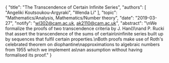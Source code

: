 {
    "title": "The Transcendence of Certain Infinite Series",
    "authors": [
        "Angeliki Koutsoukou-Argyraki",
        "Wenda Li"
    ],
    "topic": "Mathematics/Analysis,  Mathematics/Number theory",
    "date": "2019-03-27",
    "notify": "wl302@cam.ac.uk, ak2110@cam.ac.uk",
    "abstract": "\nWe formalize the proofs of two transcendence criteria by J. Hančl\nand P. Rucki that assert the transcendence of the sums of certain\ninfinite series built up by sequences that fulfil certain properties.\nBoth proofs make use of Roth's celebrated theorem on diophantine\napproximations to algebraic numbers from 1955  which we implement as\nan assumption without having formalised its proof."
}